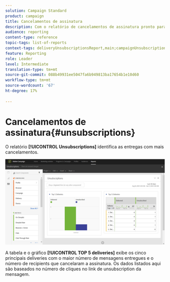 ```yaml
---
solution: Campaign Standard
product: campaign
title: Cancelamentos de assinatura
description: Com o relatório de cancelamentos de assinatura pronto para uso, saiba quantas vezes os clientes cancelaram a assinatura dos deliveries.
audience: reporting
content-type: reference
topic-tags: list-of-reports
context-tags: deliveryUnsubscriptionsReport,main;campaignUnsubscriptionsReport,main;programUnsubscriptionsReport,main
feature: Reporting
role: Leader
level: Intermediate
translation-type: tm+mt
source-git-commit: 088b49931ee5047fa6b949813ba17654b1e10d60
workflow-type: tm+mt
source-wordcount: '67'
ht-degree: 17%

---
```



# Cancelamentos de assinatura{#unsubscriptions}

O relatório **[!UICONTROL Unsubscriptions]** identifica as entregas com mais cancelamentos.

![](assets/delivery_reports_unsub.png)

A tabela e o gráfico **[!UICONTROL TOP 5 deliveries]** exibe os cinco principais deliveries com o maior número de mensagens entregues e o número de recipients que cancelaram a assinatura. Os dados listados aqui são baseados no número de cliques no link de unsubscription da mensagem.
